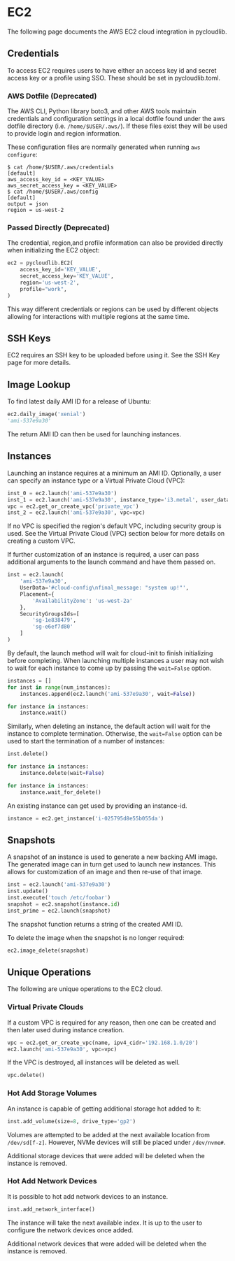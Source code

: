 # EC2

The following page documents the AWS EC2 cloud integration in pycloudlib.

## Credentials

To access EC2 requires users to have either an access key id and secret access key or a profile using SSO.
These should be set in pycloudlib.toml.

### AWS Dotfile (Deprecated)

The AWS CLI, Python library boto3, and other AWS tools maintain credentials and configuration settings in a local dotfile found under the aws dotfile directory (i.e. `/home/$USER/.aws/`). If these files exist they will be used to provide login and region information.

These configuration files are normally generated when running `aws configure`:

```shell
$ cat /home/$USER/.aws/credentials
[default]
aws_access_key_id = <KEY_VALUE>
aws_secret_access_key = <KEY_VALUE>
$ cat /home/$USER/.aws/config
[default]
output = json
region = us-west-2
```

### Passed Directly (Deprecated)

The credential, region,and profile information can also be provided directly when initializing the EC2 object:

```python
ec2 = pycloudlib.EC2(
    access_key_id='KEY_VALUE',
    secret_access_key='KEY_VALUE',
    region='us-west-2',
    profile="work",
)
```

This way different credentials or regions can be used by different objects allowing for interactions with multiple regions at the same time.

## SSH Keys

EC2 requires an SSH key to be uploaded before using it. See the SSH Key page for more details.

## Image Lookup

To find latest daily AMI ID for a release of Ubuntu:

```python
ec2.daily_image('xenial')
'ami-537e9a30'
```

The return AMI ID can then be used for launching instances.

## Instances

Launching an instance requires at a minimum an AMI ID. Optionally, a user can specify an instance type or a Virtual Private Cloud (VPC):

```python
inst_0 = ec2.launch('ami-537e9a30')
inst_1 = ec2.launch('ami-537e9a30', instance_type='i3.metal', user_data=data)
vpc = ec2.get_or_create_vpc('private_vpc')
inst_2 = ec2.launch('ami-537e9a30', vpc=vpc)
```

If no VPC is specified the region's default VPC, including security group is used. See the Virtual Private Cloud (VPC) section below for more details on creating a custom VPC.

If further customization of an instance is required, a user can pass additional arguments to the launch command and have them passed on.

```python
inst = ec2.launch(
    'ami-537e9a30',
    UserData='#cloud-config\nfinal_message: "system up!"',
    Placement={
        'AvailabilityZone': 'us-west-2a'
    },
    SecurityGroupsIds=[
        'sg-1e838479',
        'sg-e6ef7d80'
    ]
)
```

By default, the launch method will wait for cloud-init to finish initializing before completing. When launching multiple instances a user may not wish to wait for each instance to come up by passing the `wait=False` option.

```python
instances = []
for inst in range(num_instances):
    instances.append(ec2.launch('ami-537e9a30', wait=False))

for instance in instances:
    instance.wait()
```

Similarly, when deleting an instance, the default action will wait for the instance to complete termination. Otherwise, the `wait=False` option can be used to start the termination of a number of instances:

```python
inst.delete()

for instance in instances:
    instance.delete(wait=False)

for instance in instances:
    instance.wait_for_delete()
```

An existing instance can get used by providing an instance-id.

```python
instance = ec2.get_instance('i-025795d8e55b055da')
```

## Snapshots

A snapshot of an instance is used to generate a new backing AMI image. The generated image can in turn get used to launch new instances. This allows for customization of an image and then re-use of that image.

```python
inst = ec2.launch('ami-537e9a30')
inst.update()
inst.execute('touch /etc/foobar')
snapshot = ec2.snapshot(instance.id)
inst_prime = ec2.launch(snapshot)
```

The snapshot function returns a string of the created AMI ID.

To delete the image when the snapshot is no longer required:

```python
ec2.image_delete(snapshot)
```

## Unique Operations

The following are unique operations to the EC2 cloud.

### Virtual Private Clouds

If a custom VPC is required for any reason, then one can be created
and then later used during instance creation.

```python
vpc = ec2.get_or_create_vpc(name, ipv4_cidr='192.168.1.0/20')
ec2.launch('ami-537e9a30', vpc=vpc)
```

If the VPC is destroyed, all instances will be deleted as well.

```python
vpc.delete()
```

### Hot Add Storage Volumes

An instance is capable of getting additional storage hot added to it:

```python
inst.add_volume(size=8, drive_type='gp2')
```

Volumes are attempted to be added at the next available location from `/dev/sd[f-z]`. However, NVMe devices will still be placed under `/dev/nvme#`.

Additional storage devices that were added will be deleted when the instance is removed.

### Hot Add Network Devices

It is possible to hot add network devices to an instance.

```python
inst.add_network_interface()
```

The instance will take the next available index. It is up to the user to configure the network devices once added.

Additional network devices that were added will be deleted when the instance is removed.
